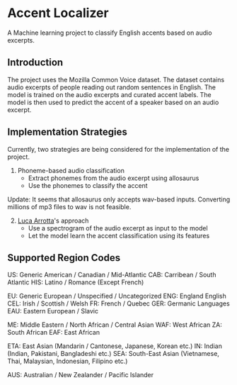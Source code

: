 # Accent Localizer
A Machine learning project to classify English accents based on audio excerpts.

## Introduction

The project uses the Mozilla Common Voice dataset.
The dataset contains audio excerpts of people reading out random sentences in English.
The model is trained on the audio excerpts and curated accent labels.
The model is then used to predict the accent of a speaker based on an audio excerpt.

## Implementation Strategies

Currently, two strategies are being considered for the implementation of the project.

1. Phoneme-based audio classification
    - Extract phonemes from the audio excerpt using allosaurus
    - Use the phonemes to classify the accent

Update: It seems that allosaurus only accepts wav-based inputs.
Converting millions of mp3 files to wav is not feasible.

2. [Luca Arrotta](https://github.com/lucaArrotta/Age-Estimation-based-on-Human-Voice)'s approach
    - Use a spectrogram of the audio excerpt as input to the model
    - Let the model learn the accent classification using its features

## Supported Region Codes

US: Generic American / Canadian / Mid-Atlantic
CAB: Carribean / South Atlantic
HIS: Latino / Romance (Except French)

EU: Generic European / Unspecified / Uncategorized
ENG: England English
CEL: Irish / Scottish / Welsh
FR: French / Quebec
GER: Germanic Languages
EAU: Eastern European / Slavic

ME: Middle Eastern / North African / Central Asian
WAF: West African
ZA: South African
EAF: East African

ETA: East Asian (Mandarin / Cantonese, Japanese, Korean etc.)
IN: Indian (Indian, Pakistani, Bangladeshi etc.)
SEA: South-East Asian (Vietnamese, Thai, Malaysian, Indonesian, Filipino etc.)

AUS: Australian / New Zealander / Pacific Islander